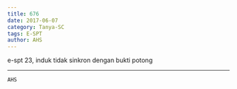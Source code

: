 ```yaml
---
title: 676
date: 2017-06-07
category: Tanya-SC
tags: E-SPT
author: AHS
---
```


e-spt 23, induk tidak sinkron dengan bukti potong

---



`AHS`
